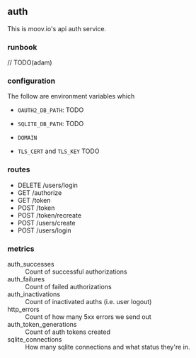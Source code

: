 ## auth

This is moov.io's api auth service.

### runbook

// TODO(adam)

### configuration

The follow are environment variables which

- `OAUTH2_DB_PATH`: TODO
- `SQLITE_DB_PATH`: TODO
- `DOMAIN`

- `TLS_CERT` and `TLS_KEY` TODO

### routes

- DELETE /users/login
- GET    /authorize
- GET    /token
- POST   /token
- POST   /token/recreate
- POST   /users/create
- POST   /users/login

### metrics

<dl>
    <dt>auth_successes</dt><dd>Count of successful authorizations</dd>
    <dt>auth_failures</dt><dd>Count of failed authorizations</dd>
    <dt>auth_inactivations</dt><dd>Count of inactivated auths (i.e. user logout)</dd>
    <dt>http_errors</dt><dd>Count of how many 5xx errors we send out</dd>
    <dt>auth_token_generations</dt><dd>Count of auth tokens created</dd>
    <dt>sqlite_connections</dt><dd>How many sqlite connections and what status they're in.</dd>
</dl>
